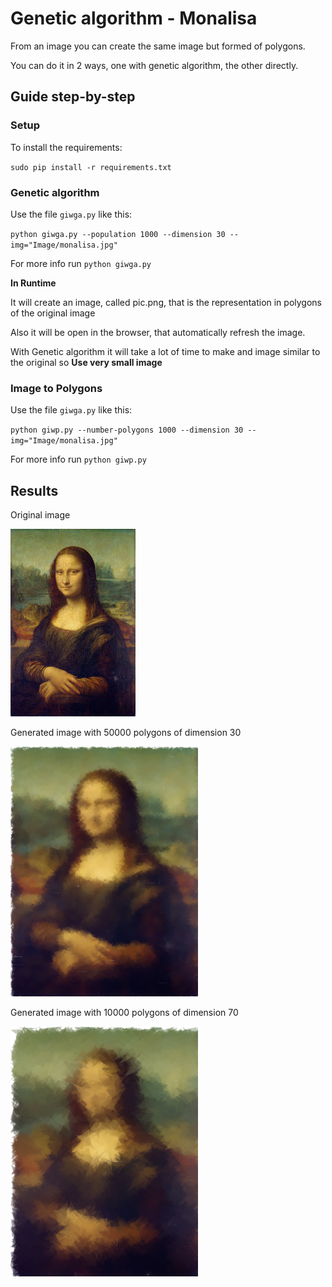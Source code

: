 # Genetic algorithm - Monalisa

From an image you can create the same image but formed of polygons.

You can do it in 2 ways, one with genetic algorithm, the other directly.

## Guide step-by-step

### Setup

To install the requirements:

`sudo pip install -r requirements.txt`

### Genetic algorithm

Use the file `giwga.py` like this:

`python giwga.py --population 1000 --dimension 30 --img="Image/monalisa.jpg"`

For more info run `python giwga.py`

**In Runtime** 

It will create an image, called pic.png, that is the representation in polygons of the original image

Also it will be open in the browser, that automatically refresh the image.

With Genetic algorithm it will take a lot of time to make and image similar to the original so **Use very small image**

### Image to Polygons

Use the file `giwga.py` like this:

`python giwp.py --number-polygons 1000 --dimension 30 --img="Image/monalisa.jpg"`

For more info run `python giwp.py`


## Results

Original image

<img src="https://github.com/0x5eba/Genetic_algorithm-Monalisa/blob/master/Image/monalisa.jpg" width="200" height="300">

Generated image with 50000 polygons of dimension 30

<img src="https://github.com/0x5eba/Genetic_algorithm-Monalisa/blob/master/Image/monalisa_30_50000.png" width="300" height="400">

Generated image with 10000 polygons of dimension 70

<img src="https://github.com/0x5eba/Genetic_algorithm-Monalisa/blob/master/Image/monalisa_70_10000.png" width="300" height="400">

